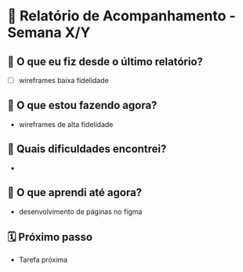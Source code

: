 # 📆 Relatório de Acompanhamento - Semana X/Y

## 🙋 O que eu fiz desde o último relatório?
- [ ] wireframes baixa fidelidade


## 🚧 O que estou fazendo agora?
- wireframes de alta fidelidade

## 🧱 Quais dificuldades encontrei?
- 

## 🧠 O que aprendi até agora?
- desenvolvimento de páginas no figma

## 🗓️ Próximo passo
- Tarefa próxima

